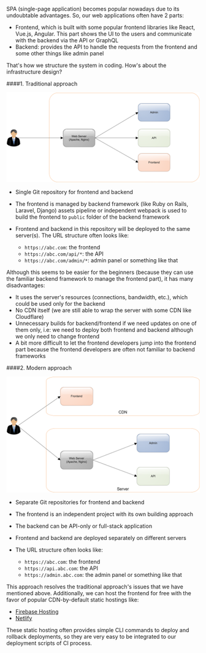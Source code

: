 SPA (single-page application) becomes popular nowadays due to its undoubtable advantages. So, our web applications often have 2 parts:

- Frontend, which is built with some popular frontend libraries like React, Vue.js, Angular. This part shows the UI to the users and communicate with the backend via the API or GraphQL
- Backend: provides the API to handle the requests from the frontend and some other things like admin panel

That's how we structure the system in coding. How's about the infrastructure design?

####1. Traditional approach

<center>
  <img src="assets/images/spa-hosting-options/traditional.png">
</center>

- Single Git repository for frontend and backend
- The frontend is managed by backend framework (like Ruby on Rails, Laravel, Django) assets pipeline or independent webpack is used to build the frontend to `public` folder of the backend framework
- Frontend and backend in this repository will be deployed to the same server(s). The URL structure often looks like:

    + `https://abc.com`: the frontend
    + `https://abc.com/api/*`: the API
    + `https://abc.com/admin/*`: admin panel or something like that

Although this seems to be easier for the beginners (because they can use the familiar backend framework to manage the frontend part), it has many disadvantages:

- It uses the server's resources (connections, bandwidth, etc.), which could be used only for the backend
- No CDN itself (we are still able to wrap the server with some CDN like Cloudflare)
- Unnecessary builds for backend/frontend if we need updates on one of them only, i.e: we need to deploy both frontend and backend although we only need to change frontend
- A bit more difficult to let the frontend developers jump into the frontend part because the frontend developers are often not familiar to backend frameworks

####2. Modern approach

<center>
  <img src="assets/images/spa-hosting-options/modern.png">
</center>

- Separate Git repositories for frontend and backend
- The frontend is an independent project with its own building approach
- The backend can be API-only or full-stack application
- Frontend and backend are deployed separately on different servers
- The URL structure often looks like:

    + `https://abc.com`: the frontend
    + `https://api.abc.com`: the API
    + `https://admin.abc.com`: the admin panel or something like that

This approach resolves the traditional approach's issues that we have mentioned above. Additionally, we can host the frontend for free with the favor of popular CDN-by-default static hostings like:

- [Firebase Hosting](https://firebase.google.com/products/hosting)
- [Netlify](https://www.netlify.com/)

These static hosting often provides simple CLI commands to deploy and rollback deployments, so they are very easy to be integrated to our deployment scripts of CI process.